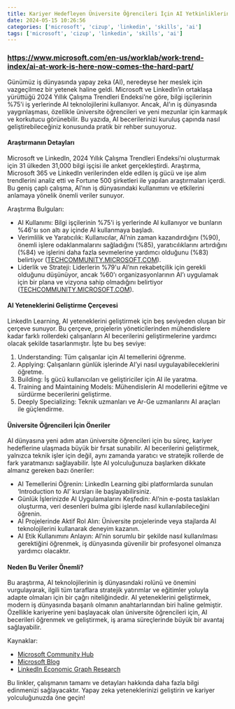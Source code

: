 ```yaml
---
title: Kariyer Hedefleyen Üniversite Öğrencileri İçin AI Yetkinliklerini Geliştirme Rehberi
date: 2024-05-15 10:26:56
categories: ['microsoft', 'cizup', 'linkedin', 'skills', 'ai']
tags: ['microsoft', 'cizup', 'linkedin', 'skills', 'ai']
---
```

### <https://www.microsoft.com/en-us/worklab/work-trend-index/ai-at-work-is-here-now-comes-the-hard-part/>

Günümüz iş dünyasında yapay zeka (AI), neredeyse her meslek için vazgeçilmez bir yetenek haline geldi. Microsoft ve LinkedIn’in ortaklaşa yürüttüğü 2024 Yıllık Çalışma Trendleri Endeksi’ne göre, bilgi işçilerinin %75'i iş yerlerinde AI teknolojilerini kullanıyor. Ancak, AI’ın iş dünyasında yaygınlaşması, özellikle üniversite öğrencileri ve yeni mezunlar için karmaşık ve korkutucu görünebilir. Bu yazıda, AI becerilerinizi kuruluş çapında nasıl geliştirebileceğiniz konusunda pratik bir rehber sunuyoruz.

#### Araştırmanın Detayları

Microsoft ve LinkedIn, 2024 Yıllık Çalışma Trendleri Endeksi’ni oluşturmak için 31 ülkeden 31,000 bilgi işçisi ile anket gerçekleştirdi. Araştırma, Microsoft 365 ve LinkedIn verilerinden elde edilen iş gücü ve işe alım trendlerini analiz etti ve Fortune 500 şirketleri ile yapılan araştırmaları içerdi. Bu geniş çaplı çalışma, AI’nın iş dünyasındaki kullanımını ve etkilerini anlamaya yönelik önemli veriler&nbsp;sunuyor.

Araştırma Bulguları:

*   AI Kullanımı: Bilgi işçilerinin %75'i iş yerlerinde AI kullanıyor ve bunların %46'sı son altı ay içinde AI kullanmaya başladı.
*   Verimlilik ve Yaratıcılık: Kullanıcılar, AI’nin zaman kazandırdığını (%90), önemli işlere odaklanmalarını sağladığını (%85), yaratıcılıklarını artırdığını (%84) ve işlerini daha fazla sevmelerine yardımcı olduğunu (%83) belirtiyor​ ([TECHCOMMUNITY.MICROSOFT.COM](https://techcommunity.microsoft.com/t5/copilot-for-microsoft-365/the-2024-work-trend-index-is-now-available/ba-p/4133732))​.
*   Liderlik ve Strateji: Liderlerin %79'u AI’nın rekabetçilik için gerekli olduğunu düşünüyor, ancak %60'ı organizasyonlarının AI’ı uygulamak için bir plana ve vizyona sahip olmadığını belirtiyor​ ([TECHCOMMUNITY.MICROSOFT.COM](https://techcommunity.microsoft.com/t5/copilot-for-microsoft-365/the-2024-work-trend-index-is-now-available/ba-p/4133732))​.

#### AI Yeteneklerini Geliştirme Çerçevesi

LinkedIn Learning, AI yeteneklerini geliştirmek için beş seviyeden oluşan bir çerçeve sunuyor. Bu çerçeve, projelerin yöneticilerinden mühendislere kadar farklı rollerdeki çalışanların AI becerilerini geliştirmelerine yardımcı olacak şekilde tasarlanmıştır. İşte bu beş&nbsp;seviye:

1.   Understanding: Tüm çalışanlar için AI temellerini öğrenme.
2.   Applying: Çalışanların günlük işlerinde AI’yi nasıl uygulayabileceklerini öğretme.
3.   Building: İş gücü kullanıcıları ve geliştiriciler için AI ile&nbsp;yaratma.
4.   Training and Maintaining Models: Mühendislerin AI modellerini eğitme ve sürdürme becerilerini geliştirme.
5.   Deeply Specializing: Teknik uzmanları ve Ar-Ge uzmanlarını AI araçları ile güçlendirme.

#### Üniversite Öğrencileri İçin&nbsp;Öneriler

AI dünyasına yeni adım atan üniversite öğrencileri için bu süreç, kariyer hedeflerine ulaşmada büyük bir fırsat sunabilir. AI becerilerini geliştirmek, yalnızca teknik işler için değil, aynı zamanda yaratıcı ve stratejik rollerde de fark yaratmanızı sağlayabilir. İşte AI yolculuğunuza başlarken dikkate almanız gereken bazı öneriler:

*   AI Temellerini Öğrenin: LinkedIn Learning gibi platformlarda sunulan ‘Introduction to AI’ kursları ile başlayabilirsiniz.
*   Günlük İşlerinizde AI Uygulamalarını Keşfedin: AI’nin e-posta taslakları oluşturma, veri desenleri bulma gibi işlerde nasıl kullanılabileceğini öğrenin.
*   AI Projelerinde Aktif Rol Alın: Üniversite projelerinde veya stajlarda AI teknolojilerini kullanarak deneyim&nbsp;kazanın.
*   AI Etik Kullanımını Anlayın: AI’nin sorumlu bir şekilde nasıl kullanılması gerektiğini öğrenmek, iş dünyasında güvenilir bir profesyonel olmanıza yardımcı olacaktır.

#### Neden Bu Veriler&nbsp;Önemli?

Bu araştırma, AI teknolojilerinin iş dünyasındaki rolünü ve önemini vurgulayarak, ilgili tüm taraflara stratejik yatırımlar ve eğitimler yoluyla adapte olmaları için bir çağrı niteliğindedir. AI yeteneklerini geliştirmek, modern iş dünyasında başarılı olmanın anahtarlarından biri haline gelmiştir. Özellikle kariyerine yeni başlayacak olan üniversite öğrencileri için, AI becerileri öğrenmek ve geliştirmek, iş arama süreçlerinde büyük bir avantaj sağlayabilir.

Kaynaklar:

*   [Microsoft Community Hub](https://techcommunity.microsoft.com/t5/microsoft-learn/the-2024-work-trend-index-is-now-available/m-p/3833462)
*   [Microsoft Blog](https://blogs.microsoft.com/)
*   [LinkedIn Economic Graph&nbsp;Research](https://economicgraph.linkedin.com/)

Bu linkler, çalışmanın tamamı ve detayları hakkında daha fazla bilgi edinmenizi sağlayacaktır. Yapay zeka yeteneklerinizi geliştirin ve kariyer yolculuğunuzda öne&nbsp;geçin!

<img alt="" height="1" src="https://medium.com/_/stat?event=post.clientViewed&amp;referrerSource=full_rss&amp;postId=e003fcca2313" width="1"/>